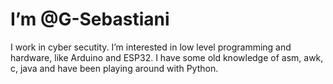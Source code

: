 # I’m @G-Sebastiani

I work in cyber secutity. I’m interested in low level programming and hardware, like Arduino and ESP32. I have some old knowledge of asm, awk, c, java and have been playing around with Python.
